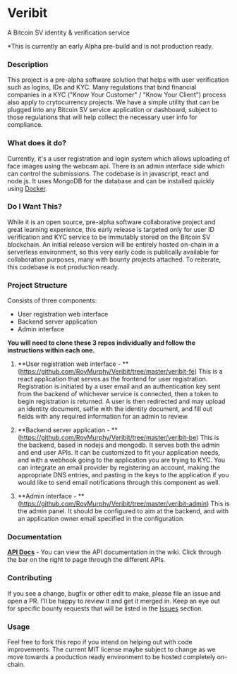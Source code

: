 # Veribit
A Bitcoin SV identity & verification service

*This is currently an early Alpha pre-build and is not production ready.

### Description
This project is a pre-alpha software solution that helps with user verification such as logins, IDs and KYC. Many regulations that bind financial companies in a KYC ("Know Your Customer" / "Know Your Client") process also apply to crytocurrency projects. We have a simple utility that can be plugged into any Bitcoin SV service application or dashboard, subject to those regulations that will help collect the necessary user info for compliance.

### What does it do?
Currently, it's a user registration and login system which allows uploading of face images using the webcam api. There is an admin interface side which can control the submissions. The codebase is in javascript, react and node.js. It uses MongoDB for the database and can be installed quickly using [Docker](https://docker.com/).


### Do I Want This?

While it is an open source, pre-alpha software collaborative project and great learning experience, this early release is targeted only for user ID verification and KYC service to be immutably stored on the Bitcoin SV blockchain. An initial release version will be entirely hosted on-chain in a serverless environment, so this very early code is publically available for collaboration purposes, many with bounty projects attached. To reiterate, this codebase is not production ready. 

### Project Structure

Consists of three components:
* User registration web interface
* Backend server application
* Admin interface


**You will need to clone these 3 repos individually and follow the instructions within each one.**

1. **User registration web interface - **
(https://github.com/RoyMurphy/Veribit/tree/master/veribit-fe)   This is a react application that serves as the frontend for user registration. Registration is initiated by a user email and an authentication key sent from the backend of whichever service is connected, then a token to begin registration is returned. A user is then redirected and may upload an identity document, selfie with the identity document, and fill out fields with any required information for an admin to review.

2. **Backend server application - **
(https://github.com/RoyMurphy/Veribit/tree/master/veribit-be)   This is the backend, based in nodejs and mongodb. It serves both the admin and end user APIs. It can be customized to fit your application needs, and with a webhook going to the application you are trying to KYC. You can integrate an email provider by registering an account, making the appropriate DNS entries, and pasting in the keys to the application if you would like to send email notifications through this component as well.

3. **Admin interface - **
(https://github.com/RoyMurphy/Veribit/tree/master/veribit-admin)  This is the admin panel. It should be configured to aim at the backend, and with an application owner email specified in the configuration.

### Documentation

[**API Docs**](https://github.com/RoyMurphy/Veribit/wiki) - You can view the API documentation in the wiki. Click through the bar on the right to page through the different APIs.

### Contributing

If you see a change, bugfix or other edit to make, please file an issue and open a PR. I'll be happy to review it and get it merged in. Keep an eye out for specific bounty requests that will be listed in the [Issues](https://github.com/RoyMurphy/Veribit/issues) section.

### Usage

Feel free to fork this repo if you intend on helping out with code improvements. The current MIT license maybe subject to change as we move towards a production ready environment to be hosted completely on-chain.
